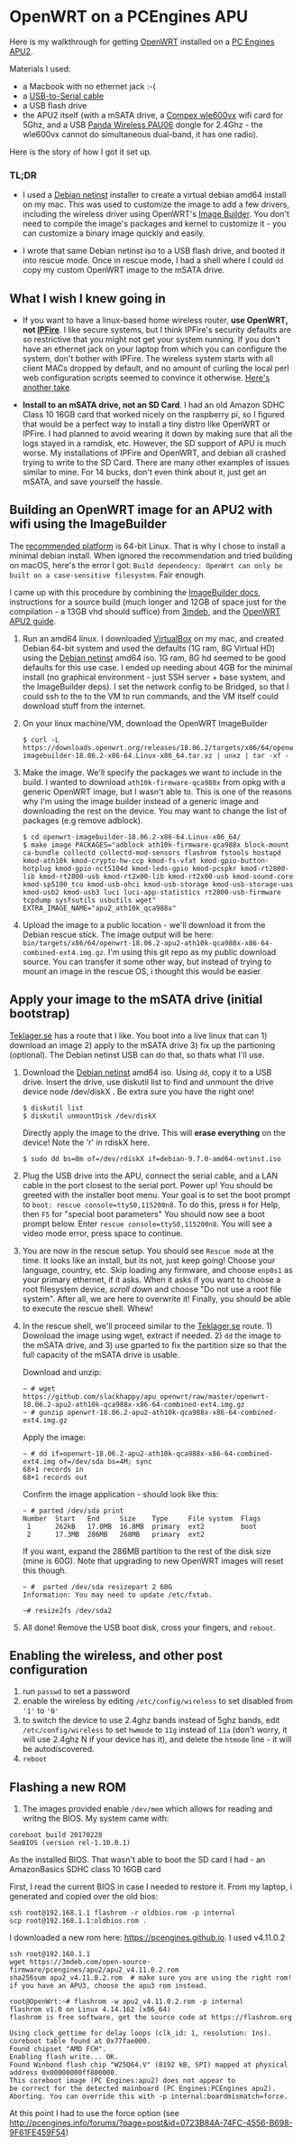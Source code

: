 # OpenWRT on a PCEngines APU

Here is my walkthrough for getting [OpenWRT](https://openwrt.org/) installed on a [PC Engines APU2](https://pcengines.ch/apu2d2.htm).

Materials I used:
- a Macbook with no ethernet jack :-(
- a [USB-to-Serial cable](https://www.amazon.com/Adapter-Chipset-CableCreation-Converter-Register/dp/B0769FY7R7)
- a USB flash drive
- the APU2 itself (with a mSATA drive, a [Compex wle600vx](https://pcengines.ch/wle600vx.htm) wifi card for 5Ghz, and a USB [Panda Wireless PAU06](http://www.pandawireless.com/Products%20|%20Panda%20Wireless.html) dongle for 2.4Ghz - the wle600vx cannot do simultaneous dual-band, it has one radio).

Here is the story of how I got it set up.

### TL;DR

- I used a [Debian netinst](https://www.debian.org/CD/netinst/) installer to create a virtual debian amd64 install on my mac.  This was used to customize the image to add a few drivers, including the wireless driver using OpenWRT's [Image Builder](https://openwrt.org/docs/guide-user/additional-software/imagebuilder).  You don't need to compile the image's packages and kernel to customize it - you can customize a binary image quickly and easily.

- I wrote that same Debian netinst iso to a USB flash drive, and booted it into rescue mode.  Once in rescue mode, I had a shell where I could `dd` copy my custom OpenWRT image to the mSATA drive.

## What I wish I knew going in

- If you want to have a linux-based home wireless router, **use OpenWRT, not [IPFire](https://www.ipfire.org/)**.  I like secure systems, but I think IPFire's security defaults are so restrictive that you might not get your system running.  If you don't have an ethernet jack on your laptop from which you can configure the system, don't bother with IPFire.  The wireless system starts with all client MACs dropped by default, and no amount of curling the local perl web configuration scripts seemed to convince it otherwise.  [Here's another take](https://teklager.se/en/knowledge-base/choosing-router-operating-system-pfsense-vs-opnsense-vs-openwrt/).

- **Install to an mSATA drive, not an SD Card**.  I had an old Amazon SDHC Class 10 16GB card that worked nicely on the raspberry pi, so I figured that would be a perfect way to install a tiny distro like OpenWRT or IPFire.  I had planned to avoid wearing it down by making sure that all the logs stayed in a ramdisk, etc.  However, the SD support of APU is much worse. My installations of IPFire and OpenWRT, and debian all crashed trying to write to the SD Card.  There are many other examples of issues similar to mine.  For 14 bucks, don't even think about it, just get an mSATA, and save yourself the hassle.


## Building an OpenWRT image for an APU2 with wifi using the ImageBuilder
The [recommended platform](https://openwrt.org/docs/guide-user/additional-software/imagebuilder) is  64-bit Linux.  That is why I chose to install a minimal debian install.  When ignored the recommendation and tried building on macOS, here's the error I got: `Build dependency: OpenWrt can only be built on a case-sensitive filesystem`.  Fair enough.

I came up with this procedure by combining the [ImageBuilder docs](https://openwrt.org/docs/guide-user/additional-software/imagebuilder), instructions for a source build (much longer and 12GB of space just for the compilation - a 13GB vhd should suffice) from [3mdeb](https://3mdeb.com/firmware/installing-openwrt-on-apu3-platform/), and the [OpenWRT APU2 guide](https://openwrt.org/toh/pcengines/apu2).

1. Run an amd64 linux.  I downloaded [VirtualBox](https://www.virtualbox.org/) on my mac, and created Debian 64-bit system and used the defaults (1G ram, 8G Virtual HD) using the [Debian netinst](https://www.debian.org/CD/netinst/) amd64 iso.  1G ram, 8G hd seemed to be good defaults for this use case.  I ended up needing about 4GB for the minimal install (no graphical environment - just SSH server + base system, and the ImageBuilder deps).  I set the network config to be Bridged, so that I could ssh to the to the VM to run commands, and the VM itself could download stuff from the internet.

1. On your linux machine/VM, download the OpenWRT ImageBuilder
    ```
    $ curl -L  https://downloads.openwrt.org/releases/18.06.2/targets/x86/64/openwrt-imagebuilder-18.06.2-x86-64.Linux-x86_64.tar.xz | unxz | tar -xf -
    ```

1. Make the image.  We'll specify the packages we want to include in the build.  I wanted to download  `ath10k-firmware-qca988x` from opkg with a generic OpenWRT image, but I wasn't able to.  This is one of the reasons why I'm using the image builder instead of a generic image and downloading the rest on the device.  You may want to change the list of packages (e.g remove adblock).
    ```
    $ cd openwrt-imagebuilder-18.06.2-x86-64.Linux-x86_64/
    $ make image PACKAGES="adblock ath10k-firmware-qca988x block-mount ca-bundle collectd collectd-mod-sensors flashrom fstools hostapd kmod-ath10k kmod-crypto-hw-ccp kmod-fs-vfat kmod-gpio-button-hotplug kmod-gpio-nct5104d kmod-leds-gpio kmod-pcspkr kmod-rt2800-lib kmod-rt2800-usb kmod-rt2x00-lib kmod-rt2x00-usb kmod-sound-core kmod-sp5100_tco kmod-usb-ohci kmod-usb-storage kmod-usb-storage-uas kmod-usb2 kmod-usb3 luci luci-app-statistics rt2800-usb-firmware tcpdump sysfsutils usbutils wget" EXTRA_IMAGE_NAME="apu2_ath10k_qca988x"
    ```

1. Upload the image to a public location - we'll download it from the Debian rescue stick.  The image output will be here:  `bin/targets/x86/64/openwrt-18.06.2-apu2-ath10k-qca988x-x86-64-combined-ext4.img.gz`.  I'm using this git repo as my public download source.  You can transfer it some other way, but instead of trying to mount an image in the rescue OS, i thought this would be easier.


## Apply your image to the mSATA drive (initial bootstrap)
[Teklager.se](https://teklager.se/en/knowledge-base/openwrt-installation-instructions/) has a route that I like.  You boot into a live linux that can 1) download an image 2) apply to the mSATA drive 3) fix up the partioning (optional).  The Debian netinst USB can do that, so thats what I'll use.

1. Download the [Debian netinst](https://www.debian.org/CD/netinst/) amd64 iso.  Using `dd`, copy it to a USB drive.
    Insert the drive, use diskutil list to find and unmount the drive device node /dev/diskX .  Be extra sure you have the right one!
    ```
    $ diskutil list
    $ diskutil unmountDisk /dev/diskX
    ```

    Directly apply the image to the drive.  This will **erase everything** on the device! Note the 'r' in rdiskX here.
    ```
    $ sudo dd bs=8m of=/dev/rdiskX if=debian-9.7.0-amd64-netinst.iso
    ```

1. Plug the USB drive into the APU, connect the serial cable, and a LAN cable in the port closest to the serial port.  Power up!  You should be greeted with the installer boot menu.  Your goal is to set the boot prompt to `boot: rescue console=ttyS0,115200n8`.  To do this, press `H` for Help, then `F5` for "special boot parameters"  You should now see a boot prompt below.  Enter `rescue console=ttyS0,115200n8`.  You will see a video mode error, press space to continue.

1. You are now in the rescue setup.  You should see `Rescue mode` at the time.  It looks like an install, but its not, just keep going!  Choose your language, country, etc.  Skip loading any firmware, and choose `enp0s1` as your primary ethernet, if it asks.  When it asks if you want to choose a root filesystem device, *scroll down* and choose "Do not use a root file system".  After all, we are here to overwrite it!  Finally, you should be able to execute the rescue shell.  Whew!

1. In the rescue shell, we'll proceed similar to the [Teklager.se](https://teklager.se/en/knowledge-base/openwrt-installation-instructions/) route.  1) Download the image using wget, extract if needed. 2) `dd` the image to the mSATA drive, and 3) use gparted to fix the partition size so that the full capacity of the mSATA drive is usable.

    Download and unzip:
    ```
    ~ # wget https://github.com/slackhappy/apu_openwrt/raw/master/openwrt-18.06.2-apu2-ath10k-qca988x-x86-64-combined-ext4.img.gz
    ~ # gunzip openwrt-18.06.2-apu2-ath10k-qca988x-x86-64-combined-ext4.img.gz
    ```

    Apply the image:
    ```
    ~ # dd if=openwrt-18.06.2-apu2-ath10k-qca988x-x86-64-combined-ext4.img of=/dev/sda bs=4M; sync
    68+1 records in
    68+1 records out
    ```

    Confirm the image application - should look like this:
    ```
    ~ # parted /dev/sda print
    Number  Start   End     Size    Type     File system  Flags
     1      262kB   17.0MB  16.8MB  primary  ext2         boot
     2      17.3MB  286MB   268MB   primary  ext2
    ```

    If you want, expand the 286MB partition to the rest of the disk size (mine is 60G).  Note that upgrading to new OpenWRT images will reset this though.
    ```
    ~ #  parted /dev/sda resizepart 2 60G
    Information: You may need to update /etc/fstab.

    ~# resize2fs /dev/sda2
    ```
1. All done! Remove the USB boot disk, cross your fingers, and `reboot`.



## Enabling the wireless, and other post configuration

1. run `passwd` to set a password
1. enable the wireless by editing `/etc/config/wireless` to set disabled from `'1'` to `'0'`
1. to switch the device to use 2.4ghz bands instead of 5ghz bands, edit `/etc/config/wireless` to set `hwmode` to `11g` instead of `11a` (don't worry, it will use 2.4ghz N if your device has it), and delete the `htmode` line - it will be autodiscovered.
1. `reboot`



## Flashing a new ROM
1. The images provided enable `/dev/mem` which allows for reading and writng the BIOS.  My system came with:
```
coreboot build 20170228
SeaBIOS (version rel-1.10.0.1)
```
As the installed BIOS.  That wasn't able to boot the SD card I had - an AmazonBasics SDHC class 10 16GB card

First, I read the current BIOS in case I needed to restore it.  From my laptop, i generated and copied over the old bios:

```
ssh root@192.168.1.1 flashrom -r oldbios.rom -p internal
scp root@192.168.1.1:oldbios.rom .
```
I downloaded a new rom here: https://pcengines.github.io.  I used v4.11.0.2

```
ssh root@192.168.1.1
wget https://3mdeb.com/open-source-firmware/pcengines/apu2/apu2_v4.11.0.2.rom
sha256sum apu2_v4.11.0.2.rom  # make sure you are using the right rom!  if you have an APU3, choose the apu3 rom instead.

root@OpenWrt:~# flashrom -w apu2_v4.11.0.2.rom -p internal
flashrom v1.0 on Linux 4.14.162 (x86_64)
flashrom is free software, get the source code at https://flashrom.org

Using clock_gettime for delay loops (clk_id: 1, resolution: 1ns).
coreboot table found at 0x77fae000.
Found chipset "AMD FCH".
Enabling flash write... OK.
Found Winbond flash chip "W25Q64.V" (8192 kB, SPI) mapped at physical address 0x00000000ff800000.
This coreboot image (PC Engines:apu2) does not appear to
be correct for the detected mainboard (PC Engines:PCEngines apu2).
Aborting. You can override this with -p internal:boardmismatch=force.
```
At this point I had to use the force option (see http://pcengines.info/forums/?page=post&id=0723B84A-74FC-4556-B698-9F61FE459F54)




